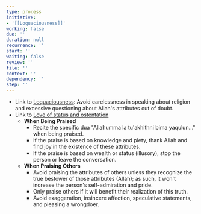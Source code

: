 ```yaml
---
type: process
initiative:
- '[[Loquaciousness]]'
working: false
due: ''
duration: null
recurrence: ''
start: ''
waiting: false
review: ''
file: ''
context: ''
dependency: ''
step: ''
---
```


* Link to [Loquaciousness](docs/sidebar1/Initiatives/bad%20traits/Loquaciousness.md): Avoid carelessness in speaking about religion and excessive questioning about Allah's attributes out of doubt.
* Link to [Love of status and ostentation](docs/sidebar1/Initiatives/bad%20traits/Love%20of%20status%20and%20ostentation.md)
	* **When Being Praised**
		* Recite the specific dua "Allahumma la tu'akhithni bima yaqulun…" when being praised.
		* If the praise is based on knowledge and piety, thank Allah and find joy in the existence of these attributes.
		* If the praise is based on wealth or status (illusory), stop the person or leave the conversation.
	* **When Praising Others**
		* Avoid praising the attributes of others unless they recognize the true bestower of those attributes (Allah); as such, it won't increase the person's self-admiration and pride.
		* Only praise others if it will benefit their realization of this truth.
		* Avoid exaggeration, insincere affection, speculative statements, and pleasing a wrongdoer.
